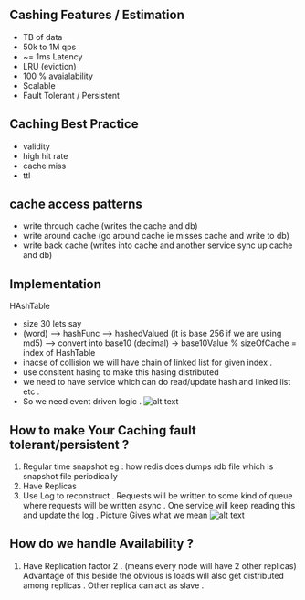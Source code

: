 ## Cashing Features / Estimation
  - TB of data
  - 50k to 1M qps
  - ~= 1ms Latency
  - LRU (eviction)
  - 100 % avaialability
  - Scalable
  - Fault Tolerant / Persistent

## Caching Best Practice
  - validity
  - high hit rate
  - cache miss
  - ttl
  
 ## cache access patterns
  - write through cache (writes the cache and db)
  - write around cache (go around cache ie misses cache and write to db)
  - write back cache (writes into cache and another service sync up cache and db)
  
 ## Implementation
   HAshTable
   - size 30 lets say
   - (word) --> hashFunc --> hashedValued (it is base 256 if we are using md5) --> convert into base10 (decimal) -> base10Value % sizeOfCache = index of HashTable
   - inacse of collision we will have chain of linked list for given index . 
   - use consitent hasing to make this hasing distributed 
   - we need to have service which can do read/update hash and linked list etc . 
   - So we need event driven logic .
   ![alt text](https://github.com/adityakumar1309/learning/blob/master/images/Screen%20Shot%202018-10-07%20at%207.50.06%20PM.png)
   
## How to make Your Caching fault tolerant/persistent ?
 1) Regular time snapshot eg : how redis does dumps rdb file which is snapshot file periodically
 2) Have Replicas
 3) Use Log to reconstruct . Requests will be written to some kind of queue where requests will be written async . One service will keep reading this and update the log .
 Picture Gives what we mean 
 ![alt text](https://github.com/adityakumar1309/learning/blob/master/images/Screen%20Shot%202018-10-07%20at%209.53.33%20PM.png)
 
 ## How do we handle Availability ?
  1) Have Replication factor 2 . (means every node will have 2 other replicas)
     Advantage of this beside the obvious is loads will also get distributed among replicas . Other replica can act as slave .
  
   
 
